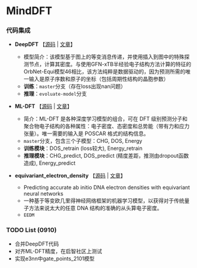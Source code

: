 # MindDFT

### 代码集成

* **DeepDFT** 【[源码](https://github.com/peterbjorgensen/DeepDFT) | [文章](https://www.nature.com/articles/s41524-022-00863-y)】
  * 模型简介：该模型基于图上的等变消息传递，并使用插入到图中的特殊探测节点，计算其密度。与使用GFN-xTB半经验电子结构方法计算的特征的OrbNet-Equi模型46相比，该方法纯粹是数据驱动的，因为预测所需的唯一输入是原子序数和原子的坐标（包括周期性结构的晶胞参数）
  * **训练**：`master`分支（存在loss出现nan问题）
  * **推理**：`evoluate-model`分支
  
* **ML-DFT** 【[源码](https://github.com/Ramprasad-Group/ML-DFT/tree/main) | [文章](https://www.nature.com/articles/s41524-023-01115-3)】
  * 简介：ML-DFT 是各种深度学习模型的组合，可在 DFT 级别预测分子和聚合物电子结构的各种属性：电子密度、态密度和总势能（带有力和应力张量）。唯一需要的输入是 POSCAR 格式的结构信息。
  * `master`分支，包含三个子模型：CHG, DOS, Energy
  * **训练模块**：DOS_retrain (loss较大), Energy_retrain
  * **推理模块**：CHG_predict, DOS_predict (精度差距，推测由dropout函数造成), Energy_predict

* **equivariant_electron_density** 【[源码](https://github.com/JoshRackers/equivariant_electron_density/tree/main) | [文章](https://www.cell.com/biophysj/pdf/S0006-3495(22)00727-5.pdf)】
  * Predicting accurate ab initio DNA electron densities with equivariant neural networks
  * 一种基于等变欧几里得神经网络框架的机器学习模型，以获得对于传统量子方法来说太大的任意 DNA 结构的准确的从头算电子密度。
  * `EEDM`


### TODO List (0910)

* 合并DeepDFT代码
* 对齐ML-DFT精度，在启智社区上测试
* 实现e3nn中gate_points_2101模型